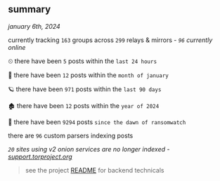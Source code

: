 
## summary
_january 6th, 2024_

currently tracking `163` groups across `299` relays & mirrors - _`96` currently online_

⏲ there have been `5` posts within the `last 24 hours`

🦈 there have been `12` posts within the `month of january`

🪐 there have been `971` posts within the `last 90 days`

🏚 there have been `12` posts within the `year of 2024`

🦕 there have been `9294` posts `since the dawn of ransomwatch`

there are `96` custom parsers indexing posts

_`20` sites using v2 onion services are no longer indexed - [support.torproject.org](https://support.torproject.org/onionservices/v2-deprecation/)_

> see the project [README](https://github.com/joshhighet/ransomwatch#ransomwatch--) for backend technicals
